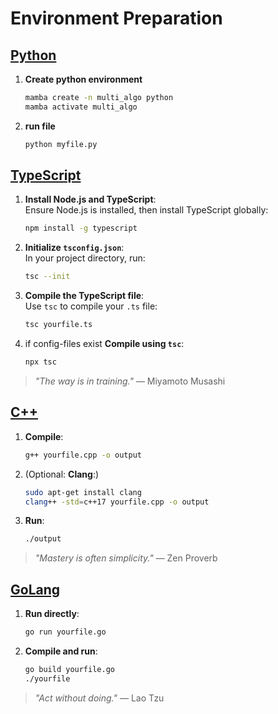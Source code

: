 # Environment Preparation 

## [Python](./Python/)

1. **Create python environment**
   ```bash
   mamba create -n multi_algo python
   mamba activate multi_algo
   ```
2. **run file**
   ```bash
   python myfile.py 
   ```

## [TypeScript](./TypeScript/)

1. **Install Node.js and TypeScript**:  
   Ensure Node.js is installed, then install TypeScript globally:
   ```bash
   npm install -g typescript
   ```
2. **Initialize `tsconfig.json`**:  
   In your project directory, run:
   ```bash
   tsc --init
   ```
3. **Compile the TypeScript file**:  
   Use `tsc` to compile your `.ts` file:
   ```bash
   tsc yourfile.ts
   ```
4. if config-files exist **Compile using `tsc`**:  
   ```bash
   npx tsc
   ```

> *"The way is in training."* — Miyamoto Musashi

## [C++](./Cpp/)

1. **Compile**:  
   ```bash
   g++ yourfile.cpp -o output
   ```
2. (Optional: **Clang**:)
   ```bash
   sudo apt-get install clang
   clang++ -std=c++17 yourfile.cpp -o output
   ```
3. **Run**:  
   ```bash
   ./output
   ```

> *"Mastery is often simplicity."* — Zen Proverb

## [GoLang](./GoLang/)

1. **Run directly**:  
   ```bash
   go run yourfile.go
   ```
2. **Compile and run**:  
   ```bash
   go build yourfile.go
   ./yourfile
   ```

> *"Act without doing."* — Lao Tzu